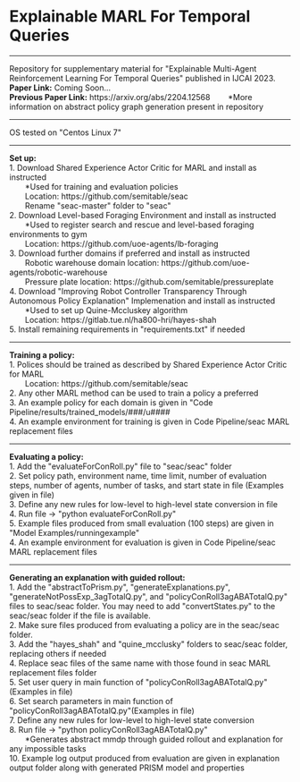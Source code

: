 # Explainable MARL For Temporal Queries
<hr>
Repository for supplementary material for "Explainable Multi-Agent Reinforcement Learning For Temporal Queries" published in IJCAI 2023. <br>
<b>Paper Link:</b> Coming Soon... <br/>
<b>Previous Paper Link:</b> https://arxiv.org/abs/2204.12568 
	&emsp;&emsp;*More information on abstract policy graph generation present in repository
<hr>
OS tested on
"Centos Linux 7"
<hr>
<b>Set up:</b><br>
 1. Download Shared Experience Actor Critic for MARL and install as instructed<br>
	&emsp;&emsp;*Used for training and evaluation policies<br>
	&emsp;&emsp;Location: https://github.com/semitable/seac<br>
	&emsp;&emsp;Rename "seac-master" folder to "seac"<br>
 2. Download Level-based Foraging Environment and install as instructed<br>
	&emsp;&emsp;*Used to register search and rescue and level-based foraging environments to gym<br>
	&emsp;&emsp;Location: https://github.com/uoe-agents/lb-foraging<br>
 3. Download further domains if preferred and install as instructed<br>
	&emsp;&emsp;Robotic warehouse domain location: https://github.com/uoe-agents/robotic-warehouse<br>
	&emsp;&emsp;Pressure plate location: https://github.com/semitable/pressureplate<br>
 4. Download "Improving Robot Controller Transparency Through Autonomous Policy Explanation" Implemenation and install as instructed<br>
	&emsp;&emsp;*Used to set up Quine-Mccluskey algorithm<br>
	&emsp;&emsp;Location: https://gitlab.tue.nl/ha800-hri/hayes-shah<br>
 5. Install remaining requirements in "requirements.txt" if needed<br>
<hr>
<b>Training a policy:</b><br>
 1. Polices should be trained as described by Shared Experience Actor Critic for MARL<br>
	&emsp;&emsp;Location: https://github.com/semitable/seac<br>
 2. Any other MARL method can be used to train a policy a preferred<br>
 3. An example policy for each domain is given in "Code Pipeline/results/trained_models/###/u####<br>
 4. An example environment for training is given in Code Pipeline/seac MARL replacement files<br>
<hr>
<b>Evaluating a policy:</b><br>
 1. Add the "evaluateForConRoll.py" file to "seac/seac" folder<br>
 2. Set policy path, environment name, time limit, number of evaluation steps, number of agents, number of tasks, and start state in file (Examples given in file)<br>
 3. Define any new rules for low-level to high-level state conversion in file<br>
 4. Run file -> "python evaluateForConRoll.py"<br>
 5. Example files produced from small evaluation (100 steps) are given in "Model Examples/runningexample"<br>
 4. An example environment for evaluation is given in Code Pipeline/seac MARL replacement files<br>
<hr>
<b>Generating an explanation with guided rollout:</b><br>
 1. Add the "abstractToPrism.py", "generateExplanations.py", "generateNotPossExp_3agTotalQ.py", and "policyConRoll3agABATotalQ.py" files to seac/seac folder. You may need to add "convertStates.py" to the seac/seac folder if the file is available.<br>
 2. Make sure files produced from evaluating a policy are in the seac/seac folder.<br>
 3. Add the "hayes_shah" and "quine_mcclusky" folders to seac/seac folder, replacing others if needed<br>
 4. Replace seac files of the same name with those found in seac MARL replacement files folder<br>
 5. Set user query in main function of "policyConRoll3agABATotalQ.py"(Examples in file)<br>
 6. Set search parameters in main function of "policyConRoll3agABATotalQ.py"(Examples in file)<br>
 7. Define any new rules for low-level to high-level state conversion<br>
 8. Run file -> "python policyConRoll3agABATotalQ.py"<br>
	&emsp;&emsp;*Generates abstract mmdp through guided rollout and explanation for any impossible tasks<br>
 10. Example log output produced from evaluation are given in explanation output folder along with generated PRISM model and properties<br>
